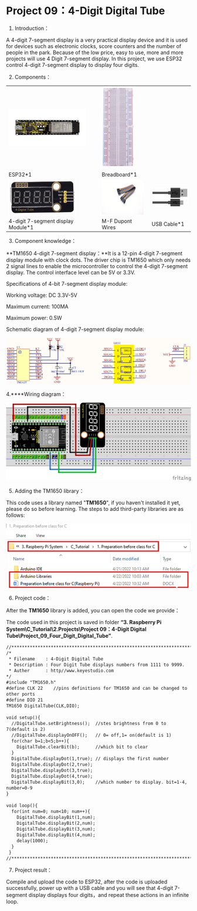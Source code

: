 # Project 09：4-Digit Digital Tube

1.  Introduction：

A 4-digit 7-segment display is a very practical display device and it is
used for devices such as electronic clocks, score counters and the
number of people in the park. Because of the low price, easy to use,
more and more projects will use 4 Digit 7-segment display. In this
project, we use ESP32 control 4-digit 7-segment display to display four
digits.

2.  Components：

<table>
<tbody>
<tr class="odd">
<td><img src="https://raw.githubusercontent.com/keyestudio/KS5010-KS5010F-Keyestudio-ESP32-Learning-Kit-Ultimate-Edition-Raspberry-Pi/master/media/56053f7126905c6def63919c661d5c0a.jpeg" style="width:2.17847in;height:1.0625in" /></td>
<td><img src="https://raw.githubusercontent.com/keyestudio/KS5010-KS5010F-Keyestudio-ESP32-Learning-Kit-Ultimate-Edition-Raspberry-Pi/master/media/e380dd26e4825be9a768973802a55fe6.png" style="width:0.94722in;height:2.32014in" /></td>
<td></td>
</tr>
<tr class="even">
<td>ESP32*1</td>
<td>Breadboard*1</td>
<td></td>
</tr>
<tr class="odd">
<td><img src="https://raw.githubusercontent.com/keyestudio/KS5010-KS5010F-Keyestudio-ESP32-Learning-Kit-Ultimate-Edition-Raspberry-Pi/master/media/f65653a12f286475b4365035aa12c7c0.png" style="width:1.90347in;height:0.97917in" /></td>
<td><img src="https://raw.githubusercontent.com/keyestudio/KS5010-KS5010F-Keyestudio-ESP32-Learning-Kit-Ultimate-Edition-Raspberry-Pi/master/media/ece3c38dc9a9e6428b122481d6bb0d4d.png" style="width:1.19028in;height:1.00556in" /></td>
<td><img src="https://raw.githubusercontent.com/keyestudio/KS5010-KS5010F-Keyestudio-ESP32-Learning-Kit-Ultimate-Edition-Raspberry-Pi/master/media/7dcbd02995be3c142b2f97df7f7c03ce.png" style="width:1.05903in;height:0.56667in" /></td>
</tr>
<tr class="even">
<td>4-digit 7-segment display Module*1</td>
<td>M-F Dupont Wires</td>
<td>USB Cable*1</td>
</tr>
</tbody>
</table>

3.  Component knowledge：

**TM1650 4-digit 7-segment display：**It is a 12-pin 4-digit 7-segment
display module with clock dots. The driver chip is TM1650 which only
needs 2 signal lines to enable the microcontroller to control the
4-digit 7-segment display. The control interface level can be 5V or
3.3V.

Specifications of 4-bit 7-segment display module:

Working voltage: DC 3.3V-5V

Maximum current: 100MA

Maximum power: 0.5W

Schematic diagram of 4-digit 7-segment display module:

![](/media/5f400887c90fc00098a3e77beca656ef.png)

4.****Wiring diagram：

![](/media/a7721c08ed3b73b21a997d43d2e3addd.png)

5. Adding the TM1650 library：

This code uses a library named "**TM1650**", if you haven't installed it
yet, please do so before learning. The steps to add third-party
libraries are as follows:

![](/media/54d09685220a554a7a4d1fd09529d38b.png)

6.  Project code：

After the **TM1650** library is added, you can open the code we provide：

The code used in this project is saved in folder **“3. Raspberry Pi
System\\C\_Tutorial\\2.Projects\\Project 09：4-Digit Digital
Tube\\Project\_09\_Four\_Digit\_Digital\_Tube”**.

    //**********************************************************************
    /* 
     * Filename    : 4-Digit Digital Tube
     * Description : Four Digit Tube displays numbers from 1111 to 9999.
     * Auther      : http//www.keyestudio.com
    */
    #include "TM1650.h"
    #define CLK 22    //pins definitions for TM1650 and can be changed to other ports 
    #define DIO 21
    TM1650 DigitalTube(CLK,DIO);
    
    void setup(){
      //DigitalTube.setBrightness();  //stes brightness from 0 to 7(default is 2)
      //DigitalTube.displayOnOFF();   // 0= off,1= on(default is 1)
      for(char b=1;b<5;b++){
        DigitalTube.clearBit(b);      //which bit to clear
      }
      DigitalTube.displayDot(1,true); // displays the first number
      DigitalTube.displayDot(2,true);
      DigitalTube.displayDot(3,true);
      DigitalTube.displayDot(4,true);
      DigitalTube.displayBit(3,0);    //which number to display. bit=1-4, number=0-9
    }
    
    void loop(){
      for(int num=0; num<10; num++){
        DigitalTube.displayBit(1,num);
        DigitalTube.displayBit(2,num);
        DigitalTube.displayBit(3,num);
        DigitalTube.displayBit(4,num);
        delay(1000);
      }  
     }
    //**********************************************************************************


7.  Project result：

Compile and upload the code to ESP32, after the code is uploaded
successfully, power up with a USB cable and you will see that 4-digit
7-segment display displays four digits，and repeat these actions in an
infinite loop.
